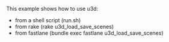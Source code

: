 This example shows how to use u3d:

* from a shell script (run.sh)
* from rake (rake u3d_load_save_scenes)
* from fastlane (bundle exec fastlane u3d_load_save_scenes)
